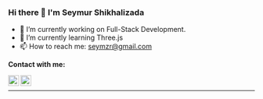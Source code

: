### Hi there 👋 I'm Seymur Shikhalizada





- 🔭 I’m currently working on Full-Stack Development.
- 🌱 I’m currently learning Three.js
- 📫 How to reach me: seymzr@gmail.com
 
 


**Contact with me:** 

<a href="https://www.instagram.com/seymzr/" target="blank"><img align="left" src="https://cdn.jsdelivr.net/npm/simple-icons@3.0.1/icons/instagram.svg" height="22" width="22" /></a>

<a href="https://www.facebook.com/seymzr/" target="blank"><img align="left" src="https://cdn.jsdelivr.net/npm/simple-icons@3.0.1/icons/facebook.svg" height="22" width="22" /></a>



<br />
<hr />

